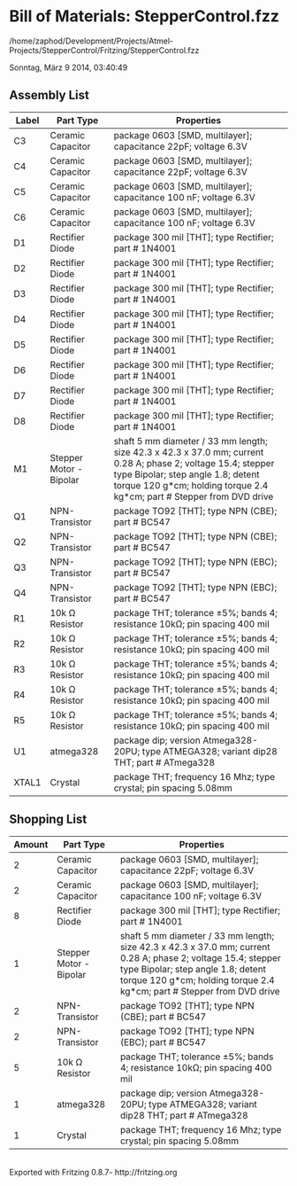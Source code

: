 <h1>Bill of Materials: StepperControl.fzz</h1>
<p class="meta">/home/zaphod/Development/Projects/Atmel-Projects/StepperControl/Fritzing/StepperControl.fzz</p>
<p class="meta">Sonntag, März 9 2014, 03:40:49</p>

<h2>Assembly List</h2>
<table>

  <thead>
   <tr>
    <th>Label</th>
    <th>Part Type</th>
    <th>Properties</th>
    </tr>
  </thead>
  <tbody>
  <tr>
    <td>C3</td>
    <td>Ceramic Capacitor</td>
    <td class="props">package 0603 [SMD, multilayer]; capacitance 22pF; voltage 6.3V</td>
</tr><tr>
    <td>C4</td>
    <td>Ceramic Capacitor</td>
    <td class="props">package 0603 [SMD, multilayer]; capacitance 22pF; voltage 6.3V</td>
</tr><tr>
    <td>C5</td>
    <td>Ceramic Capacitor</td>
    <td class="props">package 0603 [SMD, multilayer]; capacitance 100 nF; voltage 6.3V</td>
</tr><tr>
    <td>C6</td>
    <td>Ceramic Capacitor</td>
    <td class="props">package 0603 [SMD, multilayer]; capacitance 100 nF; voltage 6.3V</td>
</tr><tr>
    <td>D1</td>
    <td>Rectifier Diode</td>
    <td class="props">package 300 mil [THT]; type Rectifier; part # 1N4001</td>
</tr><tr>
    <td>D2</td>
    <td>Rectifier Diode</td>
    <td class="props">package 300 mil [THT]; type Rectifier; part # 1N4001</td>
</tr><tr>
    <td>D3</td>
    <td>Rectifier Diode</td>
    <td class="props">package 300 mil [THT]; type Rectifier; part # 1N4001</td>
</tr><tr>
    <td>D4</td>
    <td>Rectifier Diode</td>
    <td class="props">package 300 mil [THT]; type Rectifier; part # 1N4001</td>
</tr><tr>
    <td>D5</td>
    <td>Rectifier Diode</td>
    <td class="props">package 300 mil [THT]; type Rectifier; part # 1N4001</td>
</tr><tr>
    <td>D6</td>
    <td>Rectifier Diode</td>
    <td class="props">package 300 mil [THT]; type Rectifier; part # 1N4001</td>
</tr><tr>
    <td>D7</td>
    <td>Rectifier Diode</td>
    <td class="props">package 300 mil [THT]; type Rectifier; part # 1N4001</td>
</tr><tr>
    <td>D8</td>
    <td>Rectifier Diode</td>
    <td class="props">package 300 mil [THT]; type Rectifier; part # 1N4001</td>
</tr><tr>
    <td>M1</td>
    <td>Stepper Motor - Bipolar</td>
    <td class="props">shaft 5 mm diameter / 33 mm length; size 42.3 x 42.3 x 37.0 mm; current 0.28 A; phase 2; voltage 15.4; stepper type Bipolar; step angle 1.8; detent torque 120 g*cm; holding torque  2.4 kg*cm; part # Stepper from DVD drive</td>
</tr><tr>
    <td>Q1</td>
    <td>NPN-Transistor</td>
    <td class="props">package TO92 [THT]; type NPN (CBE); part # BC547</td>
</tr><tr>
    <td>Q2</td>
    <td>NPN-Transistor</td>
    <td class="props">package TO92 [THT]; type NPN (CBE); part # BC547</td>
</tr><tr>
    <td>Q3</td>
    <td>NPN-Transistor</td>
    <td class="props">package TO92 [THT]; type NPN (EBC); part # BC547</td>
</tr><tr>
    <td>Q4</td>
    <td>NPN-Transistor</td>
    <td class="props">package TO92 [THT]; type NPN (EBC); part # BC547</td>
</tr><tr>
    <td>R1</td>
    <td>10k Ω Resistor</td>
    <td class="props">package THT; tolerance ±5%; bands 4; resistance 10kΩ; pin spacing 400 mil</td>
</tr><tr>
    <td>R2</td>
    <td>10k Ω Resistor</td>
    <td class="props">package THT; tolerance ±5%; bands 4; resistance 10kΩ; pin spacing 400 mil</td>
</tr><tr>
    <td>R3</td>
    <td>10k Ω Resistor</td>
    <td class="props">package THT; tolerance ±5%; bands 4; resistance 10kΩ; pin spacing 400 mil</td>
</tr><tr>
    <td>R4</td>
    <td>10k Ω Resistor</td>
    <td class="props">package THT; tolerance ±5%; bands 4; resistance 10kΩ; pin spacing 400 mil</td>
</tr><tr>
    <td>R5</td>
    <td>10k Ω Resistor</td>
    <td class="props">package THT; tolerance ±5%; bands 4; resistance 10kΩ; pin spacing 400 mil</td>
</tr><tr>
    <td>U1</td>
    <td>atmega328</td>
    <td class="props">package dip; version Atmega328-20PU; type ATMEGA328; variant dip28 THT; part # ATmega328</td>
</tr><tr>
    <td>XTAL1</td>
    <td>Crystal</td>
    <td class="props">package THT; frequency 16 Mhz; type crystal; pin spacing 5.08mm</td>
</tr>
  </tbody>
</table>
<h2>Shopping List</h2>
<table>
  <thead>
	<tr>
    <th>Amount</th>
    <th>Part Type</th>
    <th>Properties</th>
    </tr>
  </thead>
  <tbody>
<tr>
    <td>2</td>
    <td>Ceramic Capacitor</td>
    <td class="props">package 0603 [SMD, multilayer]; capacitance 22pF; voltage 6.3V</td>
</tr><tr>
    <td>2</td>
    <td>Ceramic Capacitor</td>
    <td class="props">package 0603 [SMD, multilayer]; capacitance 100 nF; voltage 6.3V</td>
</tr><tr>
    <td>8</td>
    <td>Rectifier Diode</td>
    <td class="props">package 300 mil [THT]; type Rectifier; part # 1N4001</td>
</tr><tr>
    <td>1</td>
    <td>Stepper Motor - Bipolar</td>
    <td class="props">shaft 5 mm diameter / 33 mm length; size 42.3 x 42.3 x 37.0 mm; current 0.28 A; phase 2; voltage 15.4; stepper type Bipolar; step angle 1.8; detent torque 120 g*cm; holding torque  2.4 kg*cm; part # Stepper from DVD drive</td>
</tr><tr>
    <td>2</td>
    <td>NPN-Transistor</td>
    <td class="props">package TO92 [THT]; type NPN (CBE); part # BC547</td>
</tr><tr>
    <td>2</td>
    <td>NPN-Transistor</td>
    <td class="props">package TO92 [THT]; type NPN (EBC); part # BC547</td>
</tr><tr>
    <td>5</td>
    <td>10k Ω Resistor</td>
    <td class="props">package THT; tolerance ±5%; bands 4; resistance 10kΩ; pin spacing 400 mil</td>
</tr><tr>
    <td>1</td>
    <td>atmega328</td>
    <td class="props">package dip; version Atmega328-20PU; type ATMEGA328; variant dip28 THT; part # ATmega328</td>
</tr><tr>
    <td>1</td>
    <td>Crystal</td>
    <td class="props">package THT; frequency 16 Mhz; type crystal; pin spacing 5.08mm</td>
</tr>
  </tbody>
</table>
<p class="meta"><br/>Exported with Fritzing 0.8.7- http://fritzing.org</p>

